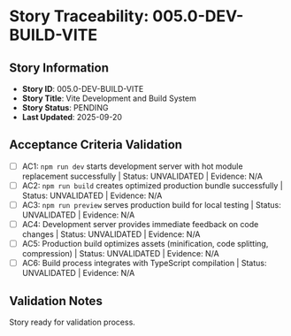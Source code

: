 # Story Traceability: 005.0-DEV-BUILD-VITE

## Story Information
- **Story ID**: 005.0-DEV-BUILD-VITE
- **Story Title**: Vite Development and Build System
- **Story Status**: PENDING
- **Last Updated**: 2025-09-20

## Acceptance Criteria Validation

- [ ] AC1: `npm run dev` starts development server with hot module replacement successfully | Status: UNVALIDATED | Evidence: N/A
- [ ] AC2: `npm run build` creates optimized production bundle successfully | Status: UNVALIDATED | Evidence: N/A
- [ ] AC3: `npm run preview` serves production build for local testing | Status: UNVALIDATED | Evidence: N/A
- [ ] AC4: Development server provides immediate feedback on code changes | Status: UNVALIDATED | Evidence: N/A
- [ ] AC5: Production build optimizes assets (minification, code splitting, compression) | Status: UNVALIDATED | Evidence: N/A
- [ ] AC6: Build process integrates with TypeScript compilation | Status: UNVALIDATED | Evidence: N/A

## Validation Notes
Story ready for validation process.
